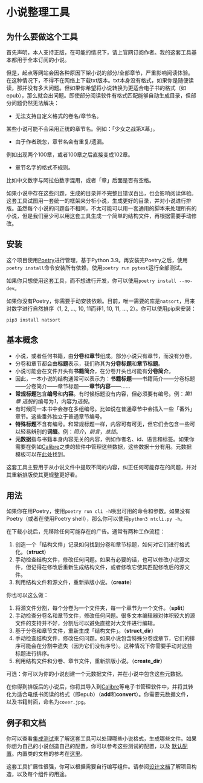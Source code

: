 # 小说整理工具

## 为什么要做这个工具

首先声明，本人支持正版，在可能的情况下，请上官网订阅作者。我的这套工具基本都用于全本订阅的小说。

但是，起点等网站会因各种原因下架小说的部分/全部章节，严重影响阅读体验。在这种情况下，不得不在网络上下载txt版本。txt本身没有格式，如果你是随便读读，那并没有多大问题。但如果你希望将小说转换为更适合电子书的格式（如epub），那么就会出问题。即使部分阅读软件有格式匹配能够自动生成目录，但部分问题仍然无法解决：

- 无法支持自定义格式的卷名/章节名。

某些小说可能不会采用正统的章节名。例如：「少女之战第X幕」。

- 由于作者疏忽，章节名会有重复/遗漏。

例如出现两个100章，或者100章之后直接变成102章。

- 章节名字的格式不规则。

比如中文数字与阿拉伯数字混用，或者「章」后面是否有空格。

如果小说中存在这些问题，生成的目录并不完整且错误百出，也会影响阅读体验。这套工具试图用一套统一的框架来分析小说，生成更好的目录，并对小说进行排版。虽然每个小说的问题各不相同，不太可能可以用一套通用的脚本来处理所有的小说，但是我们至少可以用这套工具生成一个简单的结构文件，再根据需要手动修改。

## 安装

这个项目使用[Poetry](https://python-poetry.org/)进行管理，基于Python 3.9。再安装完Poetry之后，使用`poetry install`命令安装所有依赖，使用`poetry run pytest`运行全部测试。

如果你只想使用这套工具，而不想进行开发，你可以使用`poetry install --no-dev`。

如果你没有Poetry，你需要手动安装依赖。目前，唯一需要的库是`natsort`，用来对数字进行自然排序（1, 2, ..., 10, 11而非1, 10, 11, ..., 2）。你可以使用pip来安装：

```shell
pip3 install natsort
```

## 基本概念

- 小说，或者任何书籍，由**分卷**和**章节**组成。部分小说只有章节，而没有分卷。
- 分卷和章节都会由**标题**表示，我们称其为**分卷标题**和**章节标题**。
- 小说可能会在文件开头有**书籍简介**，在分卷开头也可能有**分卷简介**。
- 因此，一本小说的结构通常可以表示为：**书籍标题**——书籍简介——分卷标题——分卷简介——章节标题——**章节内容**——……
- **常规标题**包含**编号**和**内容**。有时候标题没有内容，但必须要有编号。例：*第1章 逃脱*的编号为*1*，内容为*逃脱*。
- 有时候同一本书中会存在多组编号。比如说在普通章节中会插入一些「番外」章节。这些番外独立于普通章节编号。
- **特殊标题**不含有编号。和常规标题一样，内容可有可无，但它们会包含一些可以轻易辨别的**词缀**。例：*简介*，*前言*，*总结*。
- **元数据**指与书籍本身内容无关的内容，例如作者名、id、语言和标签。如果你需要在例如[Calibre](https://calibre-ebook.com/)之类的软件中管理这些数据，这些数据十分有用。元数据模板可以在[此处](config/sample_metadata.json)找到。

这套工具主要用于从小说文件中提取不同的内容，纠正任何可能存在的问题，并对其重新排版使其更规整更好看。

## 用法

如果你在用Poetry，使用`poetry run cli -h`唤出可用的命令和参数。如果没有Poetry（或者在使用Poetry shell），那么你可以使用`python3 ntcli.py -h`。

在下载小说后，先移除任何可能存在的广告。通常有两种工作流程：

1. 创造一个「结构文件」记录如何找到分卷和章节标题，如何对它们进行格式化。（**struct**）
2. 手动检查结构文件，修改任何问题。如果有必要的话，也可以修改小说源文件，但记得在修改后重新生成结构文件，或者修改它使其匹配修改后的源文件。
3. 利用结构文件和源文件，重新排版小说。（**create**）

你也可以这么做：

1. 将源文件分割，每个分卷为一个文件夹，每一个章节为一个文件。（**split**）
2. 手动检查分卷名和章节文件，修改任何问题。很多文本编辑器对体积较大的源文件的支持并不好，分割后可以避免直接对大文件进行编辑。
3. 基于分卷和章节文件，重新生成「结构文件」。（**struct_dir**）
4. 手动检查结构文件，修改任何问题。如果小说包含特殊分卷或章节，它们的排序可能会在分割中遗失（因为它们没有序号）。这种情况下你需要手动对这些标题进行排序。
5. 利用结构文件和分卷、章节文件，重新排版小说。（**create_dir**）

可选：你可以为你的小说创建一个元数据文件，并在小说中包含这些元数据。

在你得到排版后的小说后，你将其导入到[Calibre](https://calibre-ebook.com/)等电子书管理软件中，并将其转化为适合电纸书阅读的格式（即epub）（**add**和**convert**）。你需要元数据文件，以及书籍封面，命名为`cover.jpg`。

## 例子和文档

你可以查看[集成测试](/tests/toolkit)来了解这套工具可以处理哪些小说格式，生成哪些文件。如果你想为自己的小说创造自己的配置，你可以参考这些测试的配置，以及 [默认配置](/configs)。内置类的文档的参考在[这里](/docs/references.md)。

这套工具扩展性很强，你可以根据需要自行编写组件。请参阅[设计文档](/docs/design.md)了解项目构造，以及每个组件的用途。
